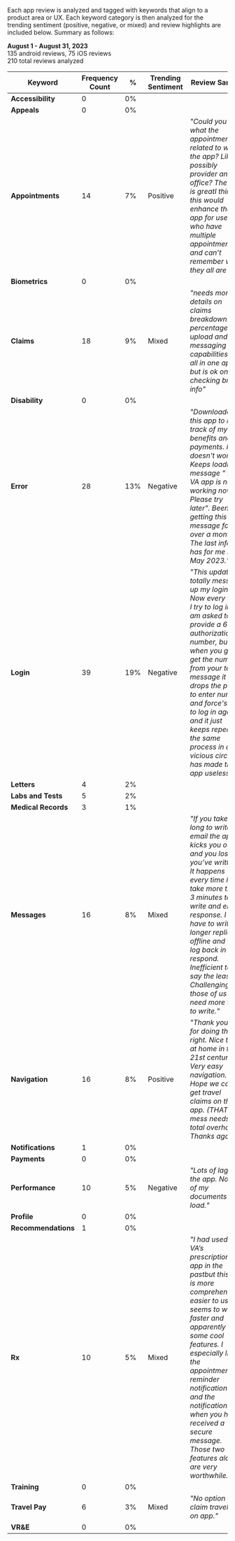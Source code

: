 Each app review is analyzed and tagged with keywords that align to a product area or UX. Each keyword category is then analyzed for the trending sentiment (positive, negative, or mixed) and review highlights are included below. Summary as follows:

**August 1 - August 31, 2023**				
 135 android reviews,  75 iOS reviews				
 210 total reviews analyzed		

| **Keyword**         | **Frequency Count** | **%** | **Trending Sentiment** | **Review Sample**                                                                                                                                                                                                                                                                                                                                        |
|---------------------|---------------------|-------|------------------------|----------------------------------------------------------------------------------------------------------------------------------------------------------------------------------------------------------------------------------------------------------------------------------------------------------------------------------------------------------|
| **Accessibility**   | 0                   | 0%    |                        |                                                                                                                                                                                                                                                                                                                                                          |
| **Appeals**         | 0                   | 0%    |                        |                                                                                                                                                                                                                                                                                                                                                          |
| **Appointments**    | 14                  | 7%    | Positive               | _"Could you add what the appointment is related to within the app? Like possibly provider and office? The app is greatI think this would enhance the app for users who have multiple appointments and can’t remember what they all are for"_                                                                                                              |
| **Biometrics**      | 0                   | 0%    |                        |                                                                                                                                                                                                                                                                                                                                                          |
| **Claims**          | 18                  | 9%    | Mixed                  | _"needs more details on claims breakdown of percentage upload and messaging capabilities an all in one app but is ok on checking brief info"_                                                                                                                                                                                                              |
| **Disability**      | 0                   | 0%    |                        |                                                                                                                                                                                                                                                                                                                                                          |
| **Error**           | 28                  | 13%   | Negative               | _"Downloaded this app to keep track of my benefits and payments. It doesn't work. Keeps loading message " the VA app is not working now. Please try later". Been getting this message for over a month. The last info it has for me is May 2023."_                                                                                                         |
| **Login**           | 39                  | 19%   | Negative               | _"This update totally messed up my login. Now every time I try to log in I am asked to provide a 6 digit authorization number, but when you go to get the number from your text message it drops the page to enter number and force's you to log in again and it just keeps repeating the same process in a vicious circle. It has made the app useless."_ |
| **Letters**         | 4                   | 2%    |                        |                                                                                                                                                                                                                                                                                                                                                          |
| **Labs and Tests**  | 5                   | 2%    |                        |                                                                                                                                                                                                                                                                                                                                                          |
| **Medical Records** | 3                   | 1%    |                        |                                                                                                                                                                                                                                                                                                                                                          |
| **Messages**        | 16                  | 8%    | Mixed                  | _"If you take too long to write an email the app kicks you out and you lose all you’ve written. It happens every time I take more than 3 minutes to write and email response. I have to write longer replies offline and then log back in to respond. Inefficient to say the least. Challenging for those of us who need more time to write."_             |
| **Navigation**      | 16                  | 8%    | Positive               | _"Thank you VA for doing this right. Nice to be at home in the 21st century. Very easy navigation. Hope we can get travel claims on this app. (THAT hot mess needs a total overhaul!) Thanks again!"_                                                                                                                                                        |
| **Notifications**   | 1                   | 0%    |                        |                                                                                                                                                                                                                                                                                                                                                          |
| **Payments**        | 0                   | 0%    |                        |                                                                                                                                                                                                                                                                                                                                                          |
| **Performance**     | 10                  | 5%    | Negative               | _"Lots of lag on the app. None of my documents ever load."_                                                                                                                                                                                                                                                                                                |
| **Profile**         | 0                   | 0%    |                        |                                                                                                                                                                                                                                                                                                                                                          |
| **Recommendations** | 1                   | 0%    |                        |                                                                                                                                                                                                                                                                                                                                                          |
| **Rx**              | 10                  | 5%    | Mixed                  | _"I had used the VA’s prescriptionrefill app in the pastbut this app is more comprehensive easier to use seems to work faster and apparently has some cool features. I especially like the appointment reminder notifications and the notifications when you have received a secure message. Those two features alone are very worthwhile."_                |
| **Training**        | 0                   | 0%    |                        |                                                                                                                                                                                                                                                                                                                                                          |
| **Travel Pay**      | 6                   | 3%    | Mixed                  | _"No option to claim travel pay on app."_                                                                                                                                                                                                                                                                                                                 |
| **VR&E**            | 0                   | 0%    |
